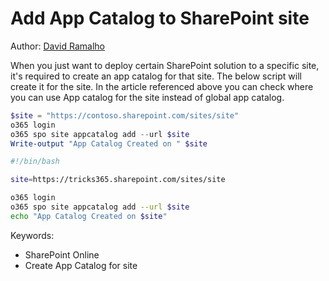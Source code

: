 # Add App Catalog to SharePoint site

Author: [David Ramalho](https://sharepoint-tricks.com/tenant-app-catalog-vs-site-collection-app-catalog/)

When you just want to deploy certain SharePoint solution to a specific site, it's required to create an app catalog for that site. The below script will create it for the site. In the article referenced above you can check where you can use App catalog for the site instead of global app catalog.

```powershell tab="PowerShell Core"
$site = "https://contoso.sharepoint.com/sites/site"
o365 login
o365 spo site appcatalog add --url $site
Write-output "App Catalog Created on " $site
```

```bash tab="Bash"
#!/bin/bash

site=https://tricks365.sharepoint.com/sites/site

o365 login
o365 spo site appcatalog add --url $site
echo "App Catalog Created on $site"
```

Keywords:

- SharePoint Online
- Create App Catalog for site